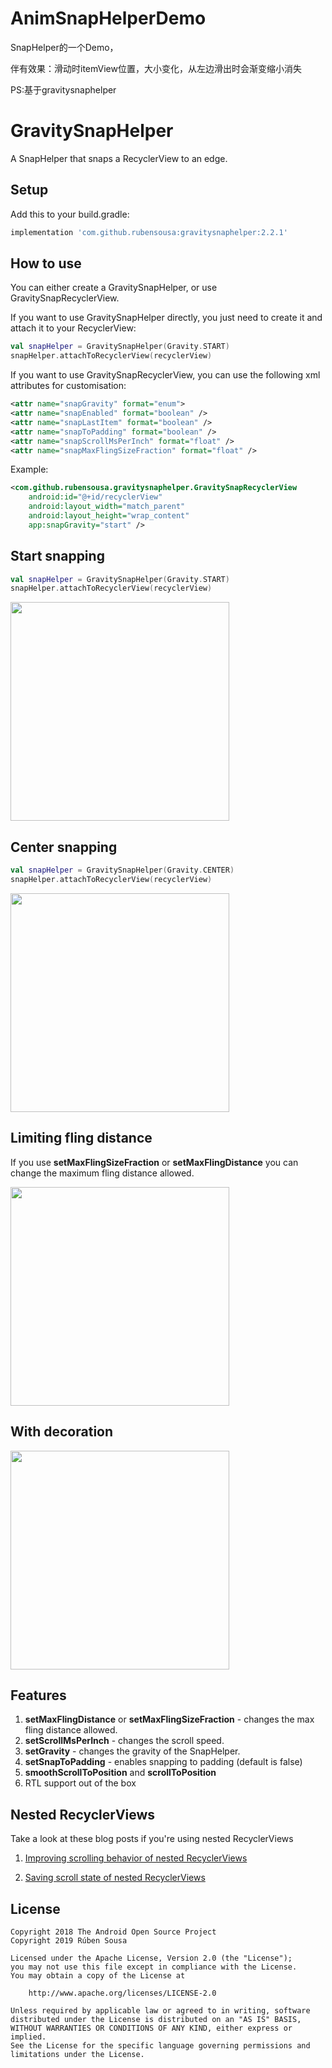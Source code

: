 # AnimSnapHelperDemo
SnapHelper的一个Demo，

伴有效果：滑动时itemView位置，大小变化，从左边滑出时会渐变缩小消失

PS:基于gravitysnaphelper



# GravitySnapHelper

A SnapHelper that snaps a RecyclerView to an edge.

## Setup

Add this to your build.gradle:

```groovy
implementation 'com.github.rubensousa:gravitysnaphelper:2.2.1'
```

## How to use

You can either create a GravitySnapHelper, or use GravitySnapRecyclerView.

If you want to use GravitySnapHelper directly, 
you just need to create it and attach it to your RecyclerView:

```kotlin
val snapHelper = GravitySnapHelper(Gravity.START)
snapHelper.attachToRecyclerView(recyclerView)
```

If you want to use GravitySnapRecyclerView, you can use the following xml attributes for customisation:

```xml
<attr name="snapGravity" format="enum">
<attr name="snapEnabled" format="boolean" />
<attr name="snapLastItem" format="boolean" />
<attr name="snapToPadding" format="boolean" />
<attr name="snapScrollMsPerInch" format="float" />
<attr name="snapMaxFlingSizeFraction" format="float" />
```

Example:

```xml
<com.github.rubensousa.gravitysnaphelper.GravitySnapRecyclerView
    android:id="@+id/recyclerView"
    android:layout_width="match_parent"
    android:layout_height="wrap_content"
    app:snapGravity="start" />
```

## Start snapping

```kotlin
val snapHelper = GravitySnapHelper(Gravity.START)
snapHelper.attachToRecyclerView(recyclerView)
```

<img src="screens/snap_start.gif" width=350></img>

## Center snapping

```kotlin
val snapHelper = GravitySnapHelper(Gravity.CENTER)
snapHelper.attachToRecyclerView(recyclerView)
```

<img src="screens/snap_center.gif" width=350></img>

## Limiting fling distance

If you use  **setMaxFlingSizeFraction** or **setMaxFlingDistance** 
you can change the maximum fling distance allowed.

<img src="screens/snap_fling.gif" width=350></img>


## With decoration

<img src="screens/snap_decoration.gif" width=350></img>

## Features 

1. **setMaxFlingDistance** or **setMaxFlingSizeFraction** - changes the max fling distance allowed.
2. **setScrollMsPerInch** - changes the scroll speed.
3. **setGravity** - changes the gravity of the SnapHelper.
4. **setSnapToPadding** - enables snapping to padding (default is false)
5. **smoothScrollToPosition** and **scrollToPosition**
6. RTL support out of the box

## Nested RecyclerViews

Take a look at these blog posts if you're using nested RecyclerViews

1. [Improving scrolling behavior of nested RecyclerViews](https://rubensousa.com/2019/08/16/nested_recyclerview_part1/)

2. [Saving scroll state of nested RecyclerViews](https://rubensousa.com/2019/08/27/saving_scroll_state_of_nested_recyclerviews/)


## License

    Copyright 2018 The Android Open Source Project
    Copyright 2019 Rúben Sousa
    
    Licensed under the Apache License, Version 2.0 (the "License");
    you may not use this file except in compliance with the License.
    You may obtain a copy of the License at
    
        http://www.apache.org/licenses/LICENSE-2.0
    
    Unless required by applicable law or agreed to in writing, software
    distributed under the License is distributed on an "AS IS" BASIS,
    WITHOUT WARRANTIES OR CONDITIONS OF ANY KIND, either express or implied.
    See the License for the specific language governing permissions and
    limitations under the License.
